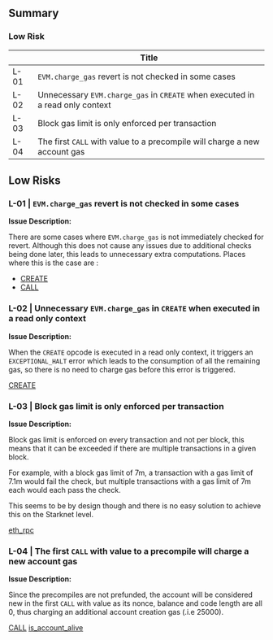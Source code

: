 ## Summary
### Low Risk

|      | Title                                                                         |
| ---- | ----------------------------------------------------------------------------- |
| L-01 | `EVM.charge_gas` revert is not checked in some cases                          |
| L-02 | Unnecessary `EVM.charge_gas` in `CREATE` when executed in a read only context |
| L-03 | Block gas limit is only enforced per transaction                              |
| L-04 | The first `CALL` with value to a precompile will charge a new account gas     |

## Low Risks
### L-01 | `EVM.charge_gas` revert is not checked in some cases

**Issue Description:**

There are some cases where `EVM.charge_gas` is not immediately checked for revert. Although this does not cause any issues due to additional checks being done later, this leads to unnecessary extra computations. Places where this is the case are :
* [CREATE](https://github.com/kkrt-labs/kakarot/blob/7411a5520e8a00be6f5243a50c160e66ad285563/src/kakarot/instructions/system_operations.cairo#L132)
* [CALL](https://github.com/kkrt-labs/kakarot/blob/7411a5520e8a00be6f5243a50c160e66ad285563/src/kakarot/instructions/system_operations.cairo#L391)
### L-02 | Unnecessary `EVM.charge_gas` in `CREATE` when executed in a read only context

**Issue Description:**

When the `CREATE` opcode is executed in a read only context, it triggers an `EXCEPTIONAL_HALT` error which leads to the consumption of all the remaining gas, so there is no need to charge gas before this error is triggered.

[CREATE](https://github.com/kkrt-labs/kakarot/blob/7411a5520e8a00be6f5243a50c160e66ad285563/src/kakarot/instructions/system_operations.cairo#L116)
### L-03 |  Block gas limit is only enforced per transaction

**Issue Description:**

Block gas limit is enforced on every transaction and not per block, this means that it can be exceeded if there are multiple transactions in a given block.

For example, with a block gas limit of 7m, a transaction with a gas limit of 7.1m would fail the check, but multiple transactions with a gas limit of 7m each would each pass the check.

This seems to be by design though and there is no easy solution to achieve this on the Starknet level.

[eth_rpc](https://github.com/kkrt-labs/kakarot/blob/7411a5520e8a00be6f5243a50c160e66ad285563/src/kakarot/eth_rpc.cairo#L277-L280)

### L-04 |  The first `CALL` with value to a precompile will charge a new account gas

**Issue Description:**

Since the precompiles are not prefunded, the account will be considered new in the first `CALL` with value as its nonce, balance and code length are all 0, thus charging an additional account creation gas (.i.e 25000).

[CALL](https://github.com/kkrt-labs/kakarot/blob/7411a5520e8a00be6f5243a50c160e66ad285563/src/kakarot/instructions/system_operations.cairo#L384)
[is_account_alive](https://github.com/kkrt-labs/kakarot/blob/7411a5520e8a00be6f5243a50c160e66ad285563/src/kakarot/state.cairo#L415C1-L432C6)